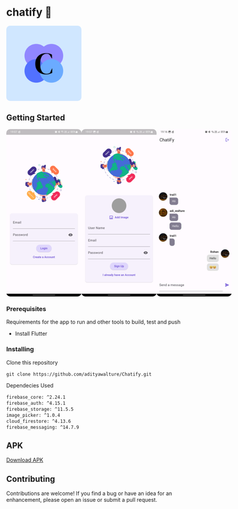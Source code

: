 # chatify 💬

<img src="./assets/Chatify_logo.png" alt="Logo" style="width: 200px; height: auto; border-radius: 10px;">


## Getting Started

<div style="display: flex; justify-content: space-between;">
    <img src="./assets/Screenshot_20231231_190705.png" alt="Screenshot 1" style="width: 200px; height: auto; border-radius: 10px;">
    <img src="./assets/Screenshot_20231231_190717.png" alt="Screenshot 2" style="width: 200px; height: auto; border-radius: 10px;">
    <img src="./assets/Screenshot_20231231_191626.png" alt="Screenshot 3" style="width: 200px; height: auto; border-radius: 10px;">
</div>

### Prerequisites

Requirements for the app to run and other tools to build, test and push 
- Install Flutter

### Installing

Clone this repository 

    git clone https://github.com/adityawalture/Chatify.git

Dependecies Used

    firebase_core: ^2.24.1
    firebase_auth: ^4.15.1
    firebase_storage: ^11.5.5
    image_picker: ^1.0.4
    cloud_firestore: ^4.13.6
    firebase_messaging: ^14.7.9

## APK
<a href="https://drive.google.com/file/d/1XqGO74uwajbFQymqgfXHAaW7C2Xi1tEa/view?usp=sharing">Download APK</a>

## Contributing
Contributions are welcome! If you find a bug or have an idea for an enhancement, please open an issue or submit a pull request.